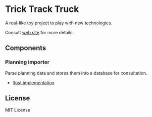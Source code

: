Trick Track Truck
=================

A real-like toy project to play with new technologies.

Consult [web site](https://loganmzz.github.io/TrickTrackTruck/) for more details.

## Components

### Planning importer
Parse planning data and stores them into a database for consultation.

* [Rust implementation](https://github.com/loganmzz/TrickTrackTruck-planning-importer-Rust)

## License

MIT License
